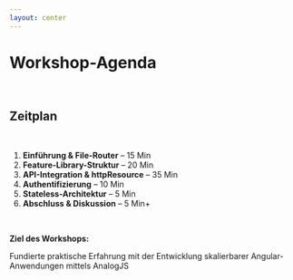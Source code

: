 ```yaml
---
layout: center
---
```


# Workshop-Agenda

<br>


## Zeitplan

<br>

1. **Einführung & File-Router** – 15 Min
2. **Feature-Library-Struktur** – 20 Min
3. **API-Integration & httpResource** – 35 Min
4. **Authentifizierung** – 10 Min
5. **Stateless-Architektur** – 5 Min
6. **Abschluss & Diskussion** – 5 Min+


<br>

**Ziel des Workshops:**

Fundierte praktische Erfahrung mit der Entwicklung skalierbarer Angular-Anwendungen mittels AnalogJS

